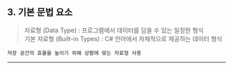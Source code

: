 ## 3. 기본 문법 요소
> 자료형 (Data Type) : 프로그램에서 데이터를 담을 수 있는 일정한 형식    
> 기본 자료형 (Built-in Types) : C# 언어에서 자체적으로 제공하는 데이터 형식
```
저장 공간의 효율을 높이기 위해 상황에 맞는 자료형 사용
```
****
<br>

